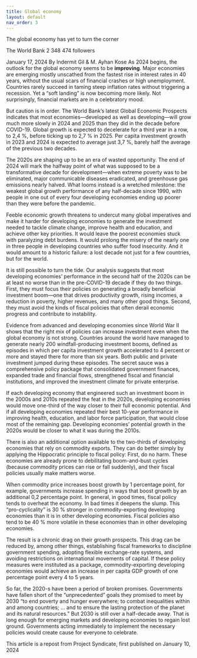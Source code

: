 ```yaml
---
title: Global economy
layout: default
nav_order: 3
---
```


The global economy has yet to turn the corner

The World Bank
2 348 474 followers


January 17, 2024
By Indermit Gil & M. Ayhan Kose 
As 2024 begins, the outlook for the global economy seems to be **improving**. Major economies are emerging mostly unscathed from the fastest rise in interest rates in 40 years, without the usual scars of financial crashes or high unemployment. Countries rarely succeed in taming steep inflation rates without triggering a recession. Yet a “soft landing” is now becoming more likely. Not surprisingly, financial markets are in a celebratory mood. 

But caution is in order. The World Bank’s latest Global Economic Prospects indicates that most economies—developed as well as developing—will grow much more slowly in 2024 and 2025 than they did in the decade before COVID-19. Global growth is expected to decelerate for a third year in a row, to 2,4 %, before ticking up to 2,7 % in 2025.  Per capita investment growth in 2023 and 2024 is expected to average just 3,7 %, barely half the average of the previous two decades. 

The 2020s are shaping up to be an era of wasted opportunity.  The end of 2024 will mark the halfway point of what was supposed to be a transformative decade for development—when extreme poverty was to be eliminated, major communicable diseases eradicated, and greenhouse gas emissions nearly halved. What looms instead is a wretched milestone: the weakest global growth performance of any half-decade since 1990, with people in one out of every four developing economies ending up poorer than they were before the pandemic. 

Feeble economic growth threatens to undercut many global imperatives and make it harder for developing economies to generate the investment needed to tackle climate change, improve health and education, and achieve other key priorities. It would leave the poorest economies stuck with paralyzing debt burdens. It would prolong the misery of the nearly one in three people in developing countries who suffer food insecurity. And it would amount to a historic failure: a lost decade not just for a few countries, but for the world. 

It is still possible to turn the tide. Our analysis suggests that most developing economies’ performance in the second half of the 2020s can be at least no worse than in the pre-COVID-19 decade if they do two things. First, they must focus their policies on generating a broadly beneficial investment boom—one that drives productivity growth, rising incomes, a reduction in poverty, higher revenues, and many other good things. Second, they must avoid the kinds of fiscal policies that often derail economic progress and contribute to instability. 

Evidence from advanced and developing economies since World War II shows that the right mix of policies can increase investment even when the global economy is not strong. Countries around the world have managed to generate nearly 200 windfall-producing investment booms, defined as episodes in which per capita investment growth accelerated to 4 percent or more and stayed there for more than six years. Both public and private investment jumped during these episodes. The secret sauce was a comprehensive policy package that consolidated government finances, expanded trade and financial flows, strengthened fiscal and financial institutions, and improved the investment climate for private enterprise. 

If each developing economy that engineered such an investment boom in the 2000s and 2010s repeated the feat in the 2020s, developing economies would move one-third of the way closer to their full economic potential. And if all developing economies repeated their best 10-year performance in improving health, education, and labor force participation, that would close most of the remaining gap. Developing economies’ potential growth in the 2020s would be closer to what it was during the 2010s. 

There is also an additional option available to the two-thirds of developing economies that rely on commodity exports. They can do better simply by applying the Hippocratic principle to fiscal policy: First, do no harm. These economies are already prone to debilitating boom-and-bust cycles (because commodity prices can rise or fall suddenly), and their fiscal policies usually make matters worse.

 When commodity price increases boost growth by 1 percentage point, for example, governments increase spending in ways that boost growth by an additional 0,2 percentage point. In general, in good times, fiscal policy tends to overheat the economy. In bad times it deepens the slump. This “pro-cyclicality” is 30 % stronger in commodity-exporting developing economies than it is in other developing economies. Fiscal policies also tend to be 40 % more volatile in these economies than in other developing economies. 

The result is a chronic drag on their growth prospects. This drag can be reduced by, among other things, establishing fiscal frameworks to discipline government spending, adopting flexible exchange-rate systems, and avoiding restrictions on international movements of capital. If these policy measures were instituted as a package, commodity-exporting developing economies would achieve an increase in per capita GDP growth of one percentage point every 4 to 5 years. 

So far, the 2020-s have been a period of broken promises. Governments have fallen short of the “unprecedented” goals they promised to meet by 2030 “to end poverty and hunger everywhere; to combat inequalities within and among countries; … and to ensure the lasting protection of the planet and its natural resources.” But 2030 is still over a half-decade away. That is long enough for emerging markets and developing economies to regain lost ground.  Governments acting immediately to implement the necessary policies would create cause for everyone to celebrate. 

 

This article is a repost from Project Syndicate, first published on January 10, 2024
